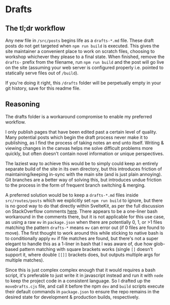 # Drafts

## The tl;dr workflow 

Any new file in `/src/posts` begins life as a `drafts-*.md` file. These draft posts do not get targeted when  `npm run build` is executed. This gives the site maintainer a convenient place to work on scratch files, choosing to workshop whichever they please to a final state. When finished, remove the `drafts-` prefix from the filename, run `npm run build` and the post will go live on the site (assuming your web server is configured properly i.e. pointed to statically serve files out of `/build`).

If you're doing it right, this `/drafts` folder will be perpetually empty in your git history, save for this readme file.

## Reasoning

The drafts folder is a workaround compromise to enable my preferred workflow.

I only publish pages that have been edited past a certain level of quality. Many potential posts which begin the draft process never make it to publishing, as I find the process of taking notes an end unto itself. Writing & viewing changes in the canvas helps me solve difficult problems more quickly, but often doesn't contain novel information or unique perspectives.

The laziest way to achieve this would be to simply could keep an entirely separate build of the site in its own directory, but this introduces friction of maintaining/keeping in-sync with the main site (and is just plain annoying). Git branches are a better way of solving this, but introduces undue friction to the process in the form of frequent branch switching & merging.

A preferred solution would be to keep a `drafts-*.md` files inside `src/routes/posts` which we explicitly set `npm run build` to ignore, but there is no good way to do that directly within SvelteKit, as per the full discussion on StackOverflow comments [here](https://stackoverflow.com/a/69457826). There appears to be a one-liner bash workaround in the comments there, but it is not applicable for this use case, as using a raw `mv` in `package.json` when there are potentially 0, 1, or >1 files matching the pattern `drafts-*` means `mv` can error out (if 0 files are found to move). The first thought to work around this while sticking to native bash is to conditionally apply `mv` if file matches are found, but there's not a super elegant to handle this as a 1-liner in bash that I was aware of, due how glob-based pattern matching with square brackets works (single `[]` doesn't support it, where double `[[]]` brackets does, but outputs multiple args for multiple matches).

Since this is just complex complex enough that it would requires a bash script, it's preferable to just write it in javascript instead and run it with `node` to keep the project code in a consistent language. So I drafted up the `moveDrafts.cjs` file, and call it before the npm `dev` and `build` scripts execute their default commands in `package.json` to ensure the repo remains in the desired state for development & production builds, respectively.
